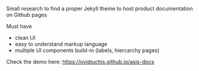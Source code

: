 Small research to find a proper Jekyll theme to host product documentation on Github pages

Must have

- clean UI
- easy to understand markup language
- multiple UI components build-in (labels, hiercarchy pages)

Check the demo here: https://ovidiuchis.github.io/asis-docs
